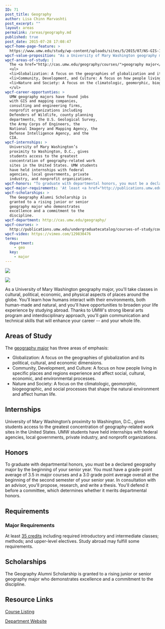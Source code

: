 ```yaml
---
ID: 71
post_title: Geography
author: Lisa Chinn Marvashti
post_excerpt: ""
layout: areas
permalink: /areas/geography.md
published: true
post_date: 2015-07-28 17:08:47
wpcf-home-page-feature: >
  https://www.umw.edu/study/wp-content/uploads/sites/5/2015/07/NS-GIS-15e.jpg
wpcf-value-proposition: "As a University of Mary Washington geography major, you'll take classes in cultural, political, economic, and physical aspects of places around the globe. You'll learn how humans interact with their environments, both human-made and natural, and you'll have opportunities to broaden your life experience by studying abroad. Thanks to UMW's strong liberal arts program and interdisciplinary approach, you'll gain communication and technical skills that will enhance your career -- and your whole life."
wpcf-areas-of-study: |
  The <a href="http://cas.umw.edu/geography/courses/">geography major</a> has three areas of emphasis:
  <ul>
  <li>Globalization: A focus on the geographies of globalization and its political, cultural, and economic dimensions.</li>
  <li>Community, Development, and Culture: A focus on how people living in specific places and regions experience and affect social, cultural, economic, and environmental processes.</li>
  <li>Nature and Society: A focus on the climatologic, geomorphic, biogeographic, and social processes that shape the natural environment and affect human life.</li>
  </ul>
wpcf-career-opportunties: >
  UMW geography majors have found jobs
  with GIS and mapping companies,
  consulting and engineering firms,
  nonprofit organizations including
  Defenders of Wildlife, county planning
  departments, the U.S. Geological Survey,
  the Army Corps of Engineers, the
  National Imagery and Mapping Agency, the
  Defense Intelligence Agency, and the
  CIA.
wpcf-internships: >
  University of Mary Washington’s
  proximity to Washington, D.C., gives
  students access to the greatest
  concentration of geography-related work
  sites in the United States. UMW students
  have held internships with federal
  agencies, local governments, private
  industry, and nonprofit organizations.
wpcf-honors: "To graduate with departmental honors, you must be a declared geography major by the beginning of your senior year. You must have a grade-point average of 3.5 in major courses and a 3.0 grade point average overall at the beginning of the second semester of your senior year. In consultation with an advisor, you'll propose, research, and write a thesis. You'll defend it before a committee, which determines whether it merits departmental honors."
wpcf-major-requirements: 'At least <a href="http://publications.umw.edu/undergraduatecatalog/courses-of-study/majors/geog/">35 credits</a> including required introductory and intermediate classes; methods; and upper-level electives. Study abroad may fulfill some requirements.'
wpcf-scholarships: >
  The Geography Alumni Scholarship is
  granted to a rising junior or senior
  geography major who demonstrates
  excellence and a commitment to the
  discipline.
wpcf-department: http://cas.umw.edu/geography/
wpcf-courses: >
  http://publications.umw.edu/undergraduatecatalog/courses-of-study/course-descriptions/geog/
wpcf-video: https://vimeo.com/129830476
terms:
  department:
    - geo
  key:
    - major
---
```


<!-- Types Custom Fields: -->
[![](https://www.umw.edu/study/wp-content/uploads/sites/5/2015/07/NS-GIS-15e.jpg)](https://www.umw.edu/study/wp-content/uploads/sites/5/2015/07/NS-GIS-15e.jpg)
<!-- End home-page-feature -->

<!-- video -->
[![](https://i.vimeocdn.com/video/521463371_960.jpg)](https://vimeo.com/129830476)
<!-- End video -->

<!-- value-proposition -->
As a University of Mary Washington geography major, you'll take classes in cultural, political, economic, and physical aspects of places around the globe. You'll learn how humans interact with their environments, both human-made and natural, and you'll have opportunities to broaden your life experience by studying abroad. Thanks to UMW's strong liberal arts program and interdisciplinary approach, you'll gain communication and technical skills that will enhance your career -- and your whole life.
<!-- End value-proposition -->

<!-- areas-of-study -->
## Areas of Study
The [geography major](http://cas.umw.edu/geography/courses/) has three areas of emphasis:

- Globalization: A focus on the geographies of globalization and its political, cultural, and economic dimensions.
- Community, Development, and Culture: A focus on how people living in specific places and regions experience and affect social, cultural, economic, and environmental processes.
- Nature and Society: A focus on the climatologic, geomorphic, biogeographic, and social processes that shape the natural environment and affect human life.
<!-- End areas-of-study -->

<!-- internships -->
## Internships
University of Mary Washington’s proximity to Washington, D.C., gives students access to the greatest concentration of geography-related work sites in the United States. UMW students have held internships with federal agencies, local governments, private industry, and nonprofit organizations.
<!-- End internships -->

<!-- honors -->
## Honors
To graduate with departmental honors, you must be a declared geography major by the beginning of your senior year. You must have a grade-point average of 3.5 in major courses and a 3.0 grade point average overall at the beginning of the second semester of your senior year. In consultation with an advisor, you'll propose, research, and write a thesis. You'll defend it before a committee, which determines whether it merits departmental honors.
<!-- End honors -->

<!-- requirements -->
## Requirements

<!-- major-requirements -->
### Major Requirements
At least [35 credits](http://publications.umw.edu/undergraduatecatalog/courses-of-study/majors/geog/) including required introductory and intermediate classes; methods; and upper-level electives. Study abroad may fulfill some requirements.
<!-- End major-requirements -->

<!-- End requirements -->

<!-- scholarships -->
## Scholarships
The Geography Alumni Scholarship is granted to a rising junior or senior geography major who demonstrates excellence and a commitment to the discipline.
<!-- End scholarships -->

<!-- resource-links -->
## Resource Links

<!-- courses -->
[Course Listing](http://publications.umw.edu/undergraduatecatalog/courses-of-study/course-descriptions/geog/)

<!-- End courses -->


<!-- department -->
[Department Website](http://cas.umw.edu/geography/)

<!-- End department -->

<!-- End resource-links -->

<!-- End Types Custom Fields -->